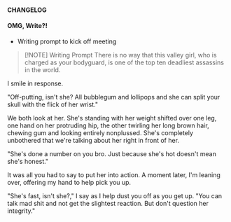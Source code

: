 #### CHANGELOG

#### OMG, Write?!
- Writing prompt to kick off meeting


> [!NOTE] Writing Prompt
> There is no way that this valley girl, who is charged as your bodyguard, is one of the top ten deadliest assassins in the world.

I smile in response.

"Off-putting, isn't she? All bubblegum and lollipops and she can split your skull with the flick of her wrist."

We both look at her. She's standing with her weight shifted over one leg, one hand on her protruding hip, the other twirling her long brown hair, chewing gum and looking entirely nonplussed. She's completely unbothered that we're talking about her right in front of her.

"She's done a number on you bro. Just because she's hot doesn't mean she's honest."

It was all you had to say to put her into action. A moment later, I'm leaning over, offering my hand to help pick you up.

"She's fast, isn't she?," I say as I help dust you off as you get up. "You can talk mad shit and not get the slightest reaction. But don't question her integrity."

